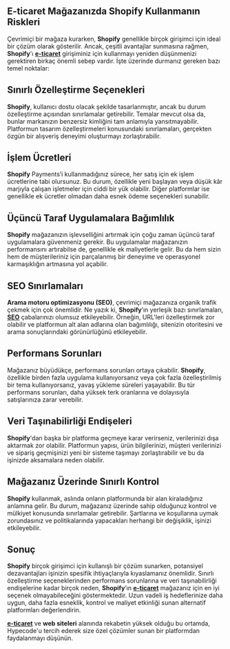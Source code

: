 ## E-ticaret Mağazanızda Shopify Kullanmanın Riskleri

Çevrimiçi bir mağaza kurarken, <strong>Shopify</strong> genellikle birçok girişimci için ideal bir çözüm olarak gösterilir. Ancak, çeşitli avantajlar sunmasına rağmen, <strong>Shopify</strong>'ı <a hrefLang="tr" href="https://hypecode.tech/solutions/e-commerce"><strong>e-ticaret</strong></a> girişiminiz için kullanmayı yeniden düşünmenizi gerektiren birkaç önemli sebep vardır. İşte üzerinde durmanız gereken bazı temel noktalar:

## Sınırlı Özelleştirme Seçenekleri

<strong>Shopify</strong>, kullanıcı dostu olacak şekilde tasarlanmıştır, ancak bu durum özelleştirme açısından sınırlamalar getirebilir. Temalar mevcut olsa da, bunlar markanızın benzersiz kimliğini tam anlamıyla yansıtmayabilir. Platformun tasarım özelleştirmeleri konusundaki sınırlamaları, gerçekten özgün bir alışveriş deneyimi oluşturmayı zorlaştırabilir.

## İşlem Ücretleri

<strong>Shopify</strong> Payments’i kullanmadığınız sürece, her satış için ek işlem ücretlerine tabi olursunuz. Bu durum, özellikle yeni başlayan veya düşük kâr marjıyla çalışan işletmeler için ciddi bir yük olabilir. Diğer platformlar ise genellikle ek ücretler olmadan daha esnek ödeme seçenekleri sunabilir.

## Üçüncü Taraf Uygulamalara Bağımlılık

<strong>Shopify</strong> mağazanızın işlevselliğini artırmak için çoğu zaman üçüncü taraf uygulamalara güvenmeniz gerekir. Bu uygulamalar mağazanızın performansını artırabilse de, genellikle ek maliyetlerle gelir. Bu da hem sizin hem de müşterileriniz için parçalanmış bir deneyime ve operasyonel karmaşıklığın artmasına yol açabilir.

## SEO Sınırlamaları

<strong>Arama motoru optimizasyonu (SEO)</strong>, çevrimiçi mağazanıza organik trafik çekmek için çok önemlidir. Ne yazık ki, <strong>Shopify</strong>’ın yerleşik bazı sınırlamaları, <a hrefLang="tr" href="https://hypecode.tech/services/seo-optimization"><strong>SEO</strong></a> çabalarınızı olumsuz etkileyebilir. Örneğin, URL'leri özelleştirmek zor olabilir ve platformun alt alan adlarına olan bağımlılığı, sitenizin otoritesini ve arama sonuçlarındaki görünürlüğünü etkileyebilir.

## Performans Sorunları

Mağazanız büyüdükçe, performans sorunları ortaya çıkabilir. <strong>Shopify</strong>, özellikle birden fazla uygulama kullanıyorsanız veya çok fazla özelleştirilmiş bir tema kullanıyorsanız, yavaş yükleme süreleri yaşayabilir. Bu tür performans sorunları, daha yüksek terk oranlarına ve dolayısıyla satışlarınıza zarar verebilir.

## Veri Taşınabilirliği Endişeleri

<strong>Shopify</strong>'dan başka bir platforma geçmeye karar verirseniz, verilerinizi dışa aktarmak zor olabilir. Platformun yapısı, ürün bilgilerinizi, müşteri verilerinizi ve sipariş geçmişinizi yeni bir sisteme taşımayı zorlaştırabilir ve bu da işinizde aksamalara neden olabilir.

## Mağazanız Üzerinde Sınırlı Kontrol

<strong>Shopify</strong> kullanmak, aslında onların platformunda bir alan kiraladığınız anlamına gelir. Bu durum, mağazanız üzerinde sahip olduğunuz kontrol ve mülkiyet konusunda sınırlamalar getirebilir. Şartlarına ve koşullarına uymak zorundasınız ve politikalarında yapacakları herhangi bir değişiklik, işinizi etkileyebilir.

## Sonuç

<strong>Shopify</strong> birçok girişimci için kullanışlı bir çözüm sunarken, potansiyel dezavantajları işinizin spesifik ihtiyaçlarıyla kıyaslamanız önemlidir. Sınırlı özelleştirme seçeneklerinden performans sorunlarına ve veri taşınabilirliği endişelerine kadar birçok neden, <strong>Shopify</strong>’ın <a hrefLang="tr" href="https://hypecode.tech/solutions/e-commerce"><strong>e-ticaret</strong></a> mağazanız için en iyi seçenek olmayabileceğini göstermektedir. Uzun vadeli iş hedeflerinize daha uygun, daha fazla esneklik, kontrol ve maliyet etkinliği sunan alternatif platformları değerlendirin.

<a hrefLang="tr" href="https://hypecode.tech/solutions/e-commerce"><strong>e-ticaret</strong></a> ve <strong>web siteleri</strong> alanında rekabetin yüksek olduğu bu ortamda, Hypecode'u tercih ederek size özel çözümler sunan bir platformdan faydalanmayı düşünün.
